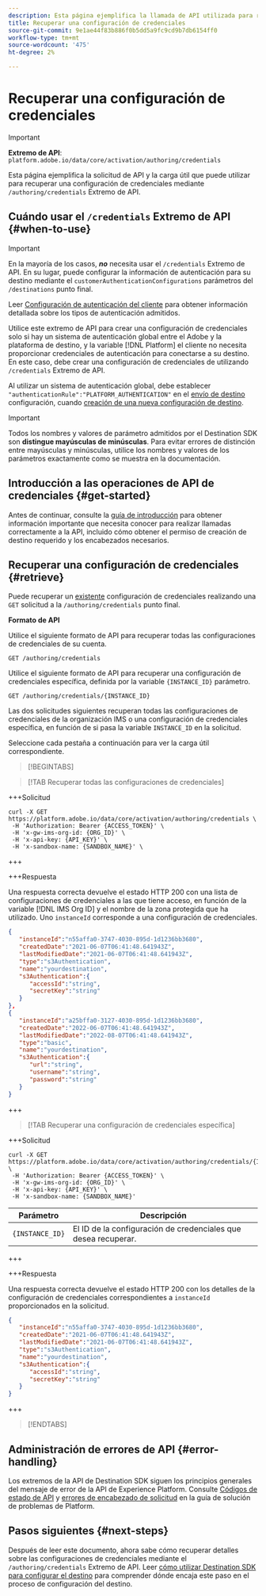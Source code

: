 ```yaml
---
description: Esta página ejemplifica la llamada de API utilizada para recuperar una configuración de credenciales a través del Adobe Experience Platform Destination SDK.
title: Recuperar una configuración de credenciales
source-git-commit: 9e1ae44f83b886f0b5dd5a9fc9cd9b7db6154ff0
workflow-type: tm+mt
source-wordcount: '475'
ht-degree: 2%

---
```



# Recuperar una configuración de credenciales

>[!IMPORTANT]
>
>**Extremo de API**: `platform.adobe.io/data/core/activation/authoring/credentials`

Esta página ejemplifica la solicitud de API y la carga útil que puede utilizar para recuperar una configuración de credenciales mediante `/authoring/credentials` Extremo de API.

## Cuándo usar el `/credentials` Extremo de API {#when-to-use}

>[!IMPORTANT]
>
>En la mayoría de los casos, ***no*** necesita usar el `/credentials` Extremo de API. En su lugar, puede configurar la información de autenticación para su destino mediante el `customerAuthenticationConfigurations` parámetros del `/destinations` punto final.
> 
>Leer [Configuración de autenticación del cliente](../functionality/destination-configuration/customer-authentication.md) para obtener información detallada sobre los tipos de autenticación admitidos.

Utilice este extremo de API para crear una configuración de credenciales solo si hay un sistema de autenticación global entre el Adobe y la plataforma de destino, y la variable [!DNL Platform] el cliente no necesita proporcionar credenciales de autenticación para conectarse a su destino. En este caso, debe crear una configuración de credenciales de utilizando `/credentials` Extremo de API.

Al utilizar un sistema de autenticación global, debe establecer `"authenticationRule":"PLATFORM_AUTHENTICATION"` en el [envío de destino](../functionality/destination-configuration/destination-delivery.md) configuración, cuando [creación de una nueva configuración de destino](../authoring-api/destination-configuration/create-destination-configuration.md).

>[!IMPORTANT]
>
>Todos los nombres y valores de parámetro admitidos por el Destination SDK son **distingue mayúsculas de minúsculas**. Para evitar errores de distinción entre mayúsculas y minúsculas, utilice los nombres y valores de los parámetros exactamente como se muestra en la documentación.

## Introducción a las operaciones de API de credenciales {#get-started}

Antes de continuar, consulte la [guía de introducción](../getting-started.md) para obtener información importante que necesita conocer para realizar llamadas correctamente a la API, incluido cómo obtener el permiso de creación de destino requerido y los encabezados necesarios.

## Recuperar una configuración de credenciales {#retrieve}

Puede recuperar un [existente](create-credential-configuration.md) configuración de credenciales realizando una `GET` solicitud a la `/authoring/credentials` punto final.

**Formato de API**

Utilice el siguiente formato de API para recuperar todas las configuraciones de credenciales de su cuenta.

```http
GET /authoring/credentials
```

Utilice el siguiente formato de API para recuperar una configuración de credenciales específica, definida por la variable `{INSTANCE_ID}` parámetro.

```http
GET /authoring/credentials/{INSTANCE_ID}
```

Las dos solicitudes siguientes recuperan todas las configuraciones de credenciales de la organización IMS o una configuración de credenciales específica, en función de si pasa la variable `INSTANCE_ID` en la solicitud.

Seleccione cada pestaña a continuación para ver la carga útil correspondiente.

>[!BEGINTABS]

>[!TAB Recuperar todas las configuraciones de credenciales]

+++Solicitud

```shell
curl -X GET https://platform.adobe.io/data/core/activation/authoring/credentials \
 -H 'Authorization: Bearer {ACCESS_TOKEN}' \
 -H 'x-gw-ims-org-id: {ORG_ID}' \
 -H 'x-api-key: {API_KEY}' \
 -H 'x-sandbox-name: {SANDBOX_NAME}' \
```

+++

+++Respuesta

Una respuesta correcta devuelve el estado HTTP 200 con una lista de configuraciones de credenciales a las que tiene acceso, en función de la variable [!DNL IMS Org ID] y el nombre de la zona protegida que ha utilizado. Uno `instanceId` corresponde a una configuración de credenciales.

```json
{
   "instanceId":"n55affa0-3747-4030-895d-1d1236bb3680",
   "createdDate":"2021-06-07T06:41:48.641943Z",
   "lastModifiedDate":"2021-06-07T06:41:48.641943Z",
   "type":"s3Authentication",
   "name":"yourdestination",
   "s3Authentication":{
      "accessId":"string",
      "secretKey":"string"
   }
},
{
   "instanceId":"a25bffa0-3127-4030-895d-1d1236bb3680",
   "createdDate":"2022-06-07T06:41:48.641943Z",
   "lastModifiedDate":"2022-08-07T06:41:48.641943Z",
   "type":"basic",
   "name":"yourdestination",
   "s3Authentication":{
      "url":"string",
      "username":"string",
      "password":"string"
   }
}
```

+++

>[!TAB Recuperar una configuración de credenciales específica]

+++Solicitud

```shell
curl -X GET https://platform.adobe.io/data/core/activation/authoring/credentials/{INSTANCE_ID} \
 -H 'Authorization: Bearer {ACCESS_TOKEN}' \
 -H 'x-gw-ims-org-id: {ORG_ID}' \
 -H 'x-api-key: {API_KEY}' \
 -H 'x-sandbox-name: {SANDBOX_NAME}'
```

| Parámetro | Descripción |
| -------- | ----------- |
| `{INSTANCE_ID}` | El ID de la configuración de credenciales que desea recuperar. |

+++

+++Respuesta

Una respuesta correcta devuelve el estado HTTP 200 con los detalles de la configuración de credenciales correspondientes a `instanceId` proporcionados en la solicitud.

```json
{
   "instanceId":"n55affa0-3747-4030-895d-1d1236bb3680",
   "createdDate":"2021-06-07T06:41:48.641943Z",
   "lastModifiedDate":"2021-06-07T06:41:48.641943Z",
   "type":"s3Authentication",
   "name":"yourdestination",
   "s3Authentication":{
      "accessId":"string",
      "secretKey":"string"
   }
}
```

+++

>[!ENDTABS]

## Administración de errores de API {#error-handling}

Los extremos de la API de Destination SDK siguen los principios generales del mensaje de error de la API de Experience Platform. Consulte [Códigos de estado de API](../../../landing/troubleshooting.md#api-status-codes) y [errores de encabezado de solicitud](../../../landing/troubleshooting.md#request-header-errors) en la guía de solución de problemas de Platform.

## Pasos siguientes {#next-steps}

Después de leer este documento, ahora sabe cómo recuperar detalles sobre las configuraciones de credenciales mediante el `/authoring/credentials` Extremo de API. Leer [cómo utilizar Destination SDK para configurar el destino](../guides/configure-destination-instructions.md) para comprender dónde encaja este paso en el proceso de configuración del destino.
